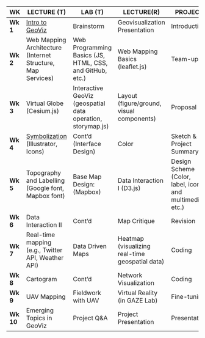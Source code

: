 | **WK**    | **LECTURE  (T)**                         | **LAB (T)**                              | **LECTURE(R)**                           | **PROJECT**                              |
| --------- | ---------------------------------------- | ---------------------------------------- | ---------------------------------------- | ---------------------------------------- |
| **Wk 1**  | [Intro to GeoViz](wk01/readme.md)         | Brainstorm                               | Geovisualization Presentation            | Introduction                             |
| **Wk 2**  | Web Mapping Architecture  (Internet Structure, Map Services) | Web Programming Basics  (JS, HTML, CSS, and GitHub, etc.) | Web Mapping Basics (leaflet.js)          | Team-up                                  |
| **Wk 3**  | Virtual Globe (Cesium.js)                | Interactive GeoViz   (geospatial data operation, storymap.js) | Layout (figure/ground, visual components) | Proposal                                 |
| **Wk 4**  | [Symbolization](https://oregonstate.instructure.com/courses/1635650/pages/map-client-ii-map-events-and-mashup) (Illustrator, Icons) | Cont’d   (Interface  Design)             | Color                                    | Sketch & Project Summary                 |
| **Wk 5**  | Topography and Labelling  (Google font, Mapbox font) | Base Map Design:   (Mapbox)              | Data Interaction I (D3.js)               | Design Scheme (Color, label, icon, and multimedia,  etc.) |
| **Wk 6**  | Data Interaction II                      | Cont’d                                   | Map Critique                             | Revision                                 |
| **Wk 7**  | Real-time mapping (e.g., Twitter API, Weather API) | Data Driven Maps                         | Heatmap   (visualizing real-time geospatial data) | Coding                                   |
| **Wk 8**  | Cartogram                                | Cont’d                                   | Network Visualization                    | Coding                                   |
| **Wk 9**  | UAV Mapping                              | Fieldwork with UAV                       | Virtual Reality   (in GAZE Lab)          | Fine-tuning                              |
| **Wk 10** | Emerging Topics in GeoViz                | Project Q&A                              | Project Presentation                     | Presentation                             |
